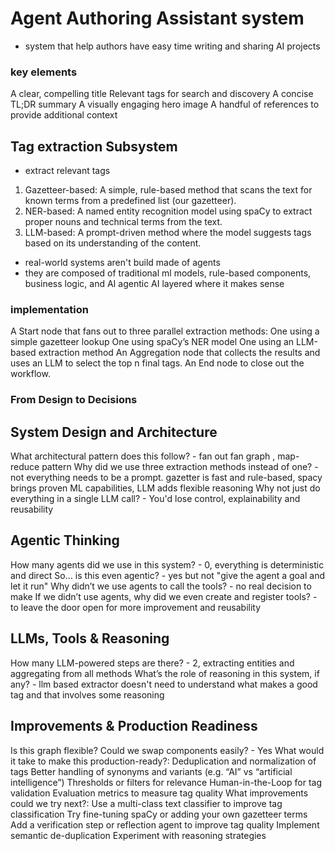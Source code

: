 # Agent Authoring Assistant system

- system that help authors have easy time writing and sharing AI projects

### key elements

A clear, compelling title
Relevant tags for search and discovery
A concise TL;DR summary
A visually engaging hero image
A handful of references to provide additional context

## Tag extraction Subsystem
- extract relevant tags

1. Gazetteer-based: A simple, rule-based method that scans the text for known terms from a predefined list (our gazetteer).
2. NER-based: A named entity recognition model using spaCy to extract proper nouns and technical terms from the text.
3. LLM-based: A prompt-driven method where the model suggests tags based on its understanding of the content.

* real-world systems aren't build made of agents
* they are composed of traditional ml models, rule-based components, business logic, and AI agentic AI layered where it makes sense

### implementation
A Start node that fans out to three parallel extraction methods:
One using a simple gazetteer lookup
One using spaCy’s NER model
One using an LLM-based extraction method
An Aggregation node that collects the results and uses an LLM to select the top n final tags.
An End node to close out the workflow.

### From Design to Decisions

## System Design and Architecture
What architectural pattern does this follow? - fan out fan graph , map-reduce pattern
Why did we use three extraction methods instead of one? - not everything needs to be a prompt. gazetter is fast and rule-based, spacy brings proven ML capabilities, LLM adds flexible reasoning
Why not just do everything in a single LLM call? - You'd lose control, explainability and reusability

## Agentic Thinking
How many agents did we use in this system? - 0, everything is deterministic and direct
So… is this even agentic? - yes but not "give the agent a goal and let it run"
Why didn’t we use agents to call the tools? - no real decision to make
If we didn’t use agents, why did we even create and register tools? - to leave the door open for more improvement and reusability

## LLMs, Tools & Reasoning
How many LLM-powered steps are there? - 2, extracting entities and aggregating from all methods 
What’s the role of reasoning in this system, if any? - llm based extractor doesn't need to understand what makes a good tag and that involves some reasoning

## Improvements & Production Readiness
Is this graph flexible? Could we swap components easily? - Yes 
What would it take to make this production-ready?: 
    Deduplication and normalization of tags
    Better handling of synonyms and variants (e.g. “AI” vs “artificial intelligence”)
    Thresholds or filters for relevance
    Human-in-the-Loop for tag validation
    Evaluation metrics to measure tag quality
What improvements could we try next?: 
    Use a multi-class text classifier to improve tag classification
    Try fine-tuning spaCy or adding your own gazetteer terms
    Add a verification step or reflection agent to improve tag quality
    Implement semantic de-duplication
    Experiment with reasoning strategies


